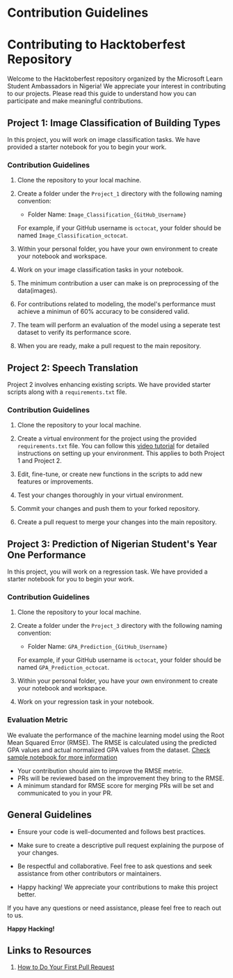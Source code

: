 # Contribution Guidelines

# Contributing to Hacktoberfest Repository

Welcome to the Hacktoberfest repository organized by the Microsoft Learn Student Ambassadors in Nigeria! We appreciate your interest in contributing to our projects. Please read this guide to understand how you can participate and make meaningful contributions.

## Project 1: Image Classification of Building Types

In this project, you will work on image classification tasks. We have provided a starter notebook for you to begin your work.

### Contribution Guidelines

1. Clone the repository to your local machine.

2. Create a folder under the `Project_1` directory with the following naming convention:
   - Folder Name: `Image_Classification_{GitHub_Username}`
   
   For example, if your GitHub username is `octocat`, your folder should be named `Image_Classification_octocat`.

3. Within your personal folder, you have your own environment to create your notebook and workspace.

4. Work on your image classification tasks in your notebook.

5. The minimum contribution a user can make is on preprocessing of the data(images).

6. For contributions related to modeling, the model's performance must achieve a minimun of 60% accuracy to be considered valid.

7. The team will perform an evaluation of the model using a seperate test dataset to verify its performance score.

8. When you are ready, make a pull request to the main repository.

## Project 2: Speech Translation

Project 2 involves enhancing existing scripts. We have provided starter scripts along with a `requirements.txt` file.

### Contribution Guidelines

1. Clone the repository to your local machine.

2. Create a virtual environment for the project using the provided `requirements.txt` file. You can follow this [video tutorial](link-to-video-tutorial) for detailed instructions on setting up your environment. This applies to both Project 1 and Project 2.

3. Edit, fine-tune, or create new functions in the scripts to add new features or improvements.

4. Test your changes thoroughly in your virtual environment.

5. Commit your changes and push them to your forked repository.

6. Create a pull request to merge your changes into the main repository.


## Project 3: Prediction of Nigerian Student's Year One Performance

In this project, you will work on a regression task. We have provided a starter notebook for you to begin your work.

### Contribution Guidelines

1. Clone the repository to your local machine.

2. Create a folder under the `Project_3` directory with the following naming convention:
   - Folder Name: `GPA_Prediction_{GitHub_Username}`
   
   For example, if your GitHub username is `octocat`, your folder should be named `GPA_Prediction_octocat`.

3. Within your personal folder, you have your own environment to create your notebook and workspace.

4. Work on your regression task in your notebook.

### Evaluation Metric

We evaluate the performance of the machine learning model using the Root Mean Squared Error (RMSE). The RMSE is calculated using the predicted GPA values and  actual normalized GPA values from the dataset. [Check sample notebook for more information]("\Project_3\GPA_Prediction_{GitHub_Username}\GPA_prediction.ipynb")

- Your contribution should aim to improve the RMSE metric.
- PRs will be reviewed based on the improvement they bring to the RMSE.
- A minimum standard for RMSE score for merging PRs will be set and communicated to you in your PR.

## General Guidelines

- Ensure your code is well-documented and follows best practices.

- Make sure to create a descriptive pull request explaining the purpose of your changes.

- Be respectful and collaborative. Feel free to ask questions and seek assistance from other contributors or maintainers.

- Happy hacking! We appreciate your contributions to make this project better.

If you have any questions or need assistance, please feel free to reach out to us.

**Happy Hacking!**

## Links to Resources
1. [How to Do Your First Pull Request](https://youtu.be/nkuYH40cjo4?si=Cb6U2EKVR_Ns4RLw)
